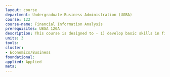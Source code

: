 ```yaml
---
layout: course 
department: Undergraduate Business Administration (UGBA)
course: 122
course-name: Financial Information Analysis
prerequisites: UBGA 120A
description: This course is designed to - 1) develop basic skills in financial statement analysis; 2) teach students to identify the relevant financial data used in a variety of decision contexts, such as equity valuation, forecasting firm-level economic variables, distress prediction and credit analysis; 3) help students appreciate the factors that influence the outcome of the financial reporting process, such as the incentives of reporting parties, regulatory rules, and a firm's competitive environment.
units: 3
tools: 
cluster:
- Economics/Business
foundational: 
applied: Applied
meta: 
---
```

